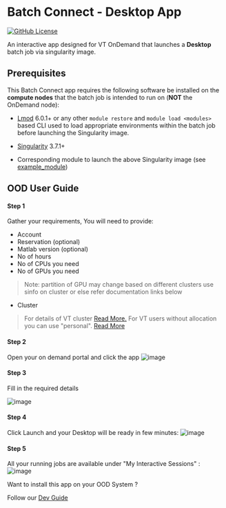 # Batch Connect - Desktop App

[![GitHub License](https://img.shields.io/badge/license-MIT-green.svg)](https://opensource.org/licenses/MIT)

An interactive app designed for VT OnDemand that launches a **Desktop** batch job via singularity image.

## Prerequisites

This Batch Connect app requires the following software be installed on the
**compute nodes** that the batch job is intended to run on (**NOT** the
OnDemand node):

- [Lmod] 6.0.1+ or any other `module restore` and `module load <modules>` based
  CLI used to load appropriate environments within the batch job before
  launching the Singularity image.

- [Singularity] 3.7.1+
- Corresponding module to launch the above Singularity image (see
  [example_module])

[MATLAB]: https://matlab.mathworks.com/
[Singularity]: http://singularity.lbl.gov/
[Lmod]: https://www.tacc.utexas.edu/research-development/tacc-projects/lmod
[example_module]: https://github.com/nickjer/singularity-rstudio/blob/master/example_module/

## OOD User Guide


#### Step 1 
Gather your requirements, You will need to provide: 
- Account
- Reservation (optional)
- Matlab version (optional)
- No of hours  
- No of CPUs you need
- No of GPUs you need

> Note: partition of GPU may change based on different clusters use sinfo on cluster or else refer documentation links below  
- Cluster
> For details of VT cluster [Read More.](https://arc-rtd.readthedocs.io/en/latest/resources/compute.html)
> For VT users without allocation you can use "personal". [Read More](https://arc-rtd.readthedocs.io/en/latest/usage/allocations.html#allocations)

#### Step 2 
Open your on demand portal and click the app
![image](https://user-images.githubusercontent.com/4628915/138634970-70037570-0143-47bc-bde9-0227e6db1dfa.png)

#### Step 3 
Fill in the required details 

![image](https://user-images.githubusercontent.com/4628915/138635016-a2b5ccbd-19f0-40f6-bbbe-870675f3e295.png)


#### Step 4 

Click Launch and your Desktop  will be ready in few minutes: 
![image](https://user-images.githubusercontent.com/4628915/138635230-b24d89ae-a1ce-4886-9277-934c63cfedcf.png)

#### Step 5 
All your running jobs are available under "My Interactive Sessions" :
![image](https://user-images.githubusercontent.com/4628915/138635318-656ad9bd-75d6-4cb4-a9d9-c2dcc861ab75.png)


Want to install this app on your OOD System ? 

Follow our [Dev Guide](https://github.com/AdvancedResearchComputing/OnDemandApps/tree/main/bc_vt_desktop/DevGuide.md)

